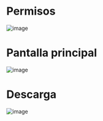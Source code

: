 # Permisos
![image](https://user-images.githubusercontent.com/69444307/150576105-e44c1182-52fe-4855-9a35-9714044bc48a.png)

# Pantalla principal
![image](https://user-images.githubusercontent.com/69444307/150576151-75db890c-0280-4658-98ba-8bd674bdade9.png)

# Descarga
![image](https://user-images.githubusercontent.com/69444307/150576209-f651171b-a3da-42bb-ad76-c9e9f3570689.png)
